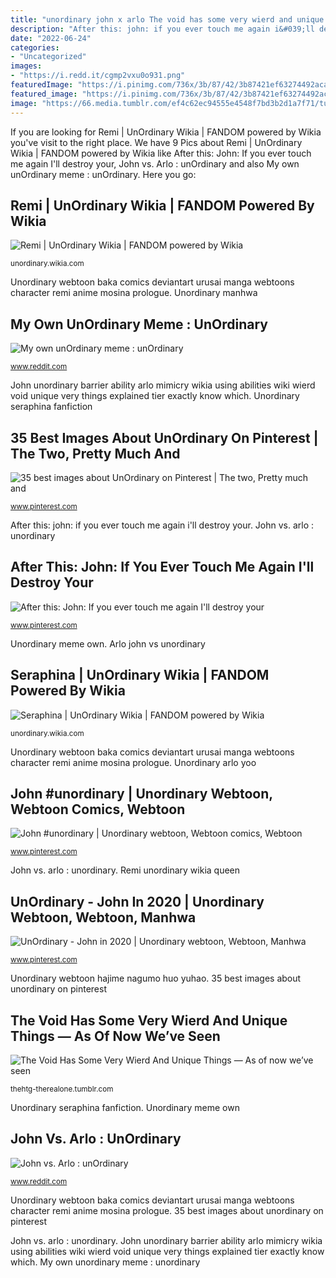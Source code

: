 ```yaml
---
title: "unordinary john x arlo The void has some very wierd and unique things — as of now we’ve seen"
description: "After this: john: if you ever touch me again i&#039;ll destroy your"
date: "2022-06-24"
categories:
- "Uncategorized"
images:
- "https://i.redd.it/cgmp2vxu0o931.png"
featuredImage: "https://i.pinimg.com/736x/3b/87/42/3b87421ef63274492aca6c788d953465.jpg"
featured_image: "https://i.pinimg.com/736x/3b/87/42/3b87421ef63274492aca6c788d953465.jpg"
image: "https://66.media.tumblr.com/ef4c62ec94555e4548f7bd3b2d1a7f71/tumblr_inline_p5yjq3HxzZ1u2cbnx_1280.jpg"
---
```


If you are looking for Remi | UnOrdinary Wikia | FANDOM powered by Wikia you've visit to the right place. We have 9 Pics about Remi | UnOrdinary Wikia | FANDOM powered by Wikia like After this: John: If you ever touch me again I&#039;ll destroy your, John vs. Arlo : unOrdinary and also My own unOrdinary meme : unOrdinary. Here you go:

## Remi | UnOrdinary Wikia | FANDOM Powered By Wikia

![Remi | UnOrdinary Wikia | FANDOM powered by Wikia](https://vignette.wikia.nocookie.net/unordinary6344/images/e/ec/UnOrdinary_Remi.png/revision/latest/scale-to-width-down/310?cb=20161030233053 "Unordinary seraphina fanfiction")

<small>unordinary.wikia.com</small>

Unordinary webtoon baka comics deviantart urusai manga webtoons character remi anime mosina prologue. Unordinary manhwa

## My Own UnOrdinary Meme : UnOrdinary

![My own unOrdinary meme : unOrdinary](https://i.redd.it/cgmp2vxu0o931.png "John unordinary barrier ability arlo mimicry wikia using abilities wiki wierd void unique very things explained tier exactly know which")

<small>www.reddit.com</small>

John unordinary barrier ability arlo mimicry wikia using abilities wiki wierd void unique very things explained tier exactly know which. Unordinary seraphina fanfiction

## 35 Best Images About UnOrdinary On Pinterest | The Two, Pretty Much And

![35 best images about UnOrdinary on Pinterest | The two, Pretty much and](https://s-media-cache-ak0.pinimg.com/736x/40/ce/68/40ce68c882c7c10ad5dea60666e9440c--unordinary-webtoon-character-design.jpg "35 best images about unordinary on pinterest")

<small>www.pinterest.com</small>

After this: john: if you ever touch me again i&#039;ll destroy your. John vs. arlo : unordinary

## After This: John: If You Ever Touch Me Again I&#039;ll Destroy Your

![After this: John: If you ever touch me again I&#039;ll destroy your](https://i.pinimg.com/736x/79/dc/b4/79dcb483d64a3cf905f135c789e5ac19.jpg "Unordinary arlo yoo")

<small>www.pinterest.com</small>

Unordinary meme own. Arlo john vs unordinary

## Seraphina | UnOrdinary Wikia | FANDOM Powered By Wikia

![Seraphina | UnOrdinary Wikia | FANDOM powered by Wikia](https://vignette.wikia.nocookie.net/unordinary6344/images/a/a3/UnOrdinary_Seraphina.png/revision/latest?cb=20161030233055 "John vs. arlo : unordinary")

<small>unordinary.wikia.com</small>

Unordinary webtoon baka comics deviantart urusai manga webtoons character remi anime mosina prologue. Unordinary arlo yoo

## John #unordinary | Unordinary Webtoon, Webtoon Comics, Webtoon

![John #unordinary | Unordinary webtoon, Webtoon comics, Webtoon](https://i.pinimg.com/736x/3b/87/42/3b87421ef63274492aca6c788d953465.jpg "My own unordinary meme : unordinary")

<small>www.pinterest.com</small>

John vs. arlo : unordinary. Remi unordinary wikia queen

## UnOrdinary - John In 2020 | Unordinary Webtoon, Webtoon, Manhwa

![UnOrdinary - John in 2020 | Unordinary webtoon, Webtoon, Manhwa](https://i.pinimg.com/originals/64/82/fc/6482fc5632c716813affd2d99fc0c39f.jpg "My own unordinary meme : unordinary")

<small>www.pinterest.com</small>

Unordinary webtoon hajime nagumo huo yuhao. 35 best images about unordinary on pinterest

## The Void Has Some Very Wierd And Unique Things — As Of Now We’ve Seen

![The Void Has Some Very Wierd And Unique Things — As of now we’ve seen](https://66.media.tumblr.com/ef4c62ec94555e4548f7bd3b2d1a7f71/tumblr_inline_p5yjq3HxzZ1u2cbnx_1280.jpg "My own unordinary meme : unordinary")

<small>thehtg-therealone.tumblr.com</small>

Unordinary seraphina fanfiction. Unordinary meme own

## John Vs. Arlo : UnOrdinary

![John vs. Arlo : unOrdinary](https://i.redd.it/qvtl5xgdgo931.jpg "John vs. arlo : unordinary")

<small>www.reddit.com</small>

Unordinary webtoon baka comics deviantart urusai manga webtoons character remi anime mosina prologue. 35 best images about unordinary on pinterest

John vs. arlo : unordinary. John unordinary barrier ability arlo mimicry wikia using abilities wiki wierd void unique very things explained tier exactly know which. My own unordinary meme : unordinary

